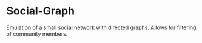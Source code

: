 # Social-Graph

Emulation of a small social network with directed graphs. 
Allows for filtering of community members.
